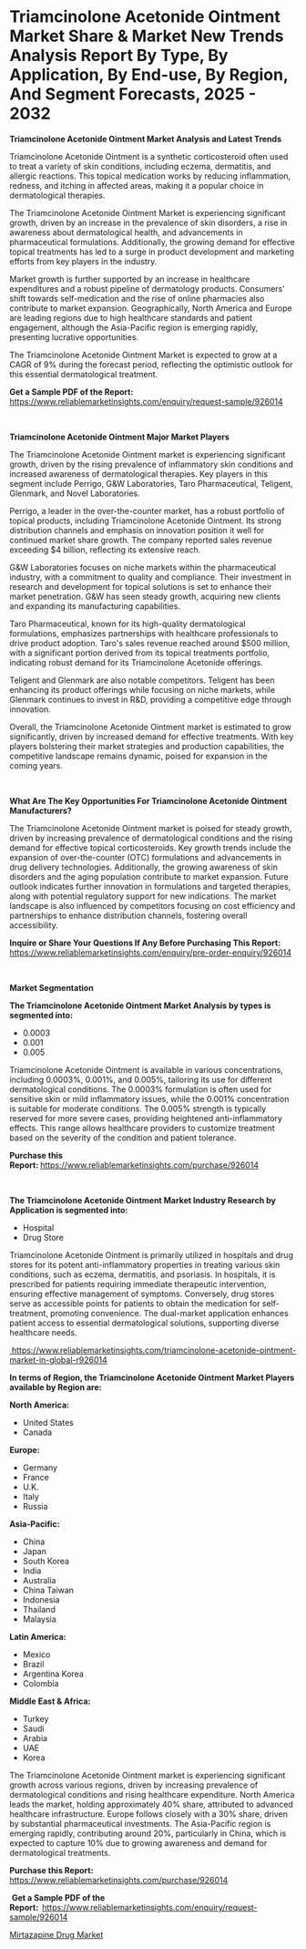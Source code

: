 <p><h1>Triamcinolone Acetonide Ointment Market Share & Market New Trends Analysis Report By Type, By Application, By End-use, By Region, And Segment Forecasts, 2025 - 2032</h1></p><p><strong>Triamcinolone Acetonide Ointment Market Analysis and Latest Trends</strong></p>
<p><p>Triamcinolone Acetonide Ointment is a synthetic corticosteroid often used to treat a variety of skin conditions, including eczema, dermatitis, and allergic reactions. This topical medication works by reducing inflammation, redness, and itching in affected areas, making it a popular choice in dermatological therapies.</p><p>The Triamcinolone Acetonide Ointment Market is experiencing significant growth, driven by an increase in the prevalence of skin disorders, a rise in awareness about dermatological health, and advancements in pharmaceutical formulations. Additionally, the growing demand for effective topical treatments has led to a surge in product development and marketing efforts from key players in the industry.</p><p>Market growth is further supported by an increase in healthcare expenditures and a robust pipeline of dermatology products. Consumers’ shift towards self-medication and the rise of online pharmacies also contribute to market expansion. Geographically, North America and Europe are leading regions due to high healthcare standards and patient engagement, although the Asia-Pacific region is emerging rapidly, presenting lucrative opportunities.</p><p>The Triamcinolone Acetonide Ointment Market is expected to grow at a CAGR of 9% during the forecast period, reflecting the optimistic outlook for this essential dermatological treatment.</p></p>
<p><strong>Get a Sample PDF of the Report:&nbsp;</strong> <a href="https://www.reliablemarketinsights.com/enquiry/request-sample/926014?utm_campaign=2177&utm_medium=2&utm_source=Github&utm_content=ia&utm_term=08032025&utm_id=triamcinolone-acetonide-ointment">https://www.reliablemarketinsights.com/enquiry/request-sample/926014</a></p>
<p>&nbsp;</p>
<p><strong>Triamcinolone Acetonide Ointment Major Market Players</strong></p>
<p><p>The Triamcinolone Acetonide Ointment market is experiencing significant growth, driven by the rising prevalence of inflammatory skin conditions and increased awareness of dermatological therapies. Key players in this segment include Perrigo, G&W Laboratories, Taro Pharmaceutical, Teligent, Glenmark, and Novel Laboratories.</p><p>Perrigo, a leader in the over-the-counter market, has a robust portfolio of topical products, including Triamcinolone Acetonide Ointment. Its strong distribution channels and emphasis on innovation position it well for continued market share growth. The company reported sales revenue exceeding $4 billion, reflecting its extensive reach.</p><p>G&W Laboratories focuses on niche markets within the pharmaceutical industry, with a commitment to quality and compliance. Their investment in research and development for topical solutions is set to enhance their market penetration. G&W has seen steady growth, acquiring new clients and expanding its manufacturing capabilities.</p><p>Taro Pharmaceutical, known for its high-quality dermatological formulations, emphasizes partnerships with healthcare professionals to drive product adoption. Taro's sales revenue reached around $500 million, with a significant portion derived from its topical treatments portfolio, indicating robust demand for its Triamcinolone Acetonide offerings.</p><p>Teligent and Glenmark are also notable competitors. Teligent has been enhancing its product offerings while focusing on niche markets, while Glenmark continues to invest in R&D, providing a competitive edge through innovation.</p><p>Overall, the Triamcinolone Acetonide Ointment market is estimated to grow significantly, driven by increased demand for effective treatments. With key players bolstering their market strategies and production capabilities, the competitive landscape remains dynamic, poised for expansion in the coming years.</p></p>
<p>&nbsp;</p>
<p><strong>What Are The Key Opportunities For Triamcinolone Acetonide Ointment Manufacturers?</strong></p>
<p><p>The Triamcinolone Acetonide Ointment market is poised for steady growth, driven by increasing prevalence of dermatological conditions and the rising demand for effective topical corticosteroids. Key growth trends include the expansion of over-the-counter (OTC) formulations and advancements in drug delivery technologies. Additionally, the growing awareness of skin disorders and the aging population contribute to market expansion. Future outlook indicates further innovation in formulations and targeted therapies, along with potential regulatory support for new indications. The market landscape is also influenced by competitors focusing on cost efficiency and partnerships to enhance distribution channels, fostering overall accessibility.</p></p>
<p><strong>Inquire or Share Your Questions If Any Before Purchasing This Report:</strong> <a href="https://www.reliablemarketinsights.com/enquiry/pre-order-enquiry/926014?utm_campaign=2177&utm_medium=2&utm_source=Github&utm_content=ia&utm_term=08032025&utm_id=triamcinolone-acetonide-ointment">https://www.reliablemarketinsights.com/enquiry/pre-order-enquiry/926014</a></p>
<p>&nbsp;</p>
<p><strong>Market Segmentation</strong></p>
<p><strong>The Triamcinolone Acetonide Ointment Market Analysis by types is segmented into:</strong></p>
<p><ul><li>0.0003</li><li>0.001</li><li>0.005</li></ul></p>
<p><p>Triamcinolone Acetonide Ointment is available in various concentrations, including 0.0003%, 0.001%, and 0.005%, tailoring its use for different dermatological conditions. The 0.0003% formulation is often used for sensitive skin or mild inflammatory issues, while the 0.001% concentration is suitable for moderate conditions. The 0.005% strength is typically reserved for more severe cases, providing heightened anti-inflammatory effects. This range allows healthcare providers to customize treatment based on the severity of the condition and patient tolerance.</p></p>
<p><strong>Purchase this Report:&nbsp;</strong><a href="https://www.reliablemarketinsights.com/purchase/926014?utm_campaign=2177&utm_medium=2&utm_source=Github&utm_content=ia&utm_term=08032025&utm_id=triamcinolone-acetonide-ointment">https://www.reliablemarketinsights.com/purchase/926014</a></p>
<p>&nbsp;</p>
<p><strong>The Triamcinolone Acetonide Ointment Market Industry Research by Application is segmented into:</strong></p>
<p><ul><li>Hospital</li><li>Drug Store</li></ul></p>
<p><p>Triamcinolone Acetonide Ointment is primarily utilized in hospitals and drug stores for its potent anti-inflammatory properties in treating various skin conditions, such as eczema, dermatitis, and psoriasis. In hospitals, it is prescribed for patients requiring immediate therapeutic intervention, ensuring effective management of symptoms. Conversely, drug stores serve as accessible points for patients to obtain the medication for self-treatment, promoting convenience. The dual-market application enhances patient access to essential dermatological solutions, supporting diverse healthcare needs.</p></p>
<p><a href="https://www.reliablemarketinsights.com/triamcinolone-acetonide-ointment-market-in-global-r926014?utm_campaign=2177&utm_medium=2&utm_source=Github&utm_content=ia&utm_term=08032025&utm_id=triamcinolone-acetonide-ointment">&nbsp;https://www.reliablemarketinsights.com/triamcinolone-acetonide-ointment-market-in-global-r926014</a></p>
<p><strong>In terms of Region, the Triamcinolone Acetonide Ointment Market Players available by Region are:</strong></p>
<p>
    <p> <strong> North America: </strong>
        <ul>
            <li>United States</li>
            <li>Canada</li>
        </ul>
        </p> 
    <p> <strong> Europe: </strong>
        <ul>
            <li>Germany</li>
            <li>France</li>
            <li>U.K.</li>
            <li>Italy</li>
            <li>Russia</li>
        </ul>
        </p> 
    <p> <strong> Asia-Pacific: </strong>
        <ul>
            <li>China</li>
            <li>Japan</li>
            <li>South Korea</li>
            <li>India</li>
            <li>Australia</li>
            <li>China Taiwan</li>
            <li>Indonesia</li>
            <li>Thailand</li>
            <li>Malaysia</li>
        </ul>
        </p> 
    <p> <strong> Latin America: </strong>
        <ul>
            <li>Mexico</li>
            <li>Brazil</li>
            <li>Argentina Korea</li>
            <li>Colombia</li>
        </ul>
        </p> 
    <p> <strong> Middle East & Africa: </strong>
        <ul>
            <li>Turkey</li>
            <li>Saudi</li>
            <li>Arabia</li>
            <li>UAE</li>
            <li>Korea</li>
        </ul>
    </p>
    </p>
<p><p>The Triamcinolone Acetonide Ointment market is experiencing significant growth across various regions, driven by increasing prevalence of dermatological conditions and rising healthcare expenditure. North America leads the market, holding approximately 40% share, attributed to advanced healthcare infrastructure. Europe follows closely with a 30% share, driven by substantial pharmaceutical investments. The Asia-Pacific region is emerging rapidly, contributing around 20%, particularly in China, which is expected to capture 10% due to growing awareness and demand for dermatological treatments.</p></p>
<p><strong>Purchase this Report: </strong><a href="https://www.reliablemarketinsights.com/purchase/926014?utm_campaign=2177&utm_medium=2&utm_source=Github&utm_content=ia&utm_term=08032025&utm_id=triamcinolone-acetonide-ointment">https://www.reliablemarketinsights.com/purchase/926014</a></p>
<p>&nbsp;<strong>Get a Sample PDF of the Report:&nbsp;&nbsp;</strong><a href="https://www.reliablemarketinsights.com/enquiry/request-sample/926014?utm_campaign=2177&utm_medium=2&utm_source=Github&utm_content=ia&utm_term=08032025&utm_id=triamcinolone-acetonide-ointment">https://www.reliablemarketinsights.com/enquiry/request-sample/926014</a></p>
<p><strong></strong></p>
<p><p><a href="https://github.com/indrystar/Market-Research-Report-List-5/blob/main/mirtazapine-drug-market.md?utm_campaign=2177&utm_medium=2&utm_source=Github&utm_content=ia&utm_term=08032025&utm_id=triamcinolone-acetonide-ointment">Mirtazapine Drug Market</a></p></p>
